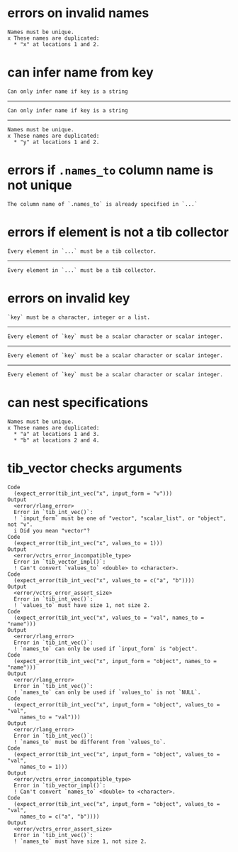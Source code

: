 # errors on invalid names

    Names must be unique.
    x These names are duplicated:
      * "x" at locations 1 and 2.

# can infer name from key

    Can only infer name if key is a string

---

    Can only infer name if key is a string

---

    Names must be unique.
    x These names are duplicated:
      * "y" at locations 1 and 2.

# errors if `.names_to` column name is not unique

    The column name of `.names_to` is already specified in `...`

# errors if element is not a tib collector

    Every element in `...` must be a tib collector.

---

    Every element in `...` must be a tib collector.

# errors on invalid key

    `key` must be a character, integer or a list.

---

    Every element of `key` must be a scalar character or scalar integer.

---

    Every element of `key` must be a scalar character or scalar integer.

---

    Every element of `key` must be a scalar character or scalar integer.

# can nest specifications

    Names must be unique.
    x These names are duplicated:
      * "a" at locations 1 and 3.
      * "b" at locations 2 and 4.

# tib_vector checks arguments

    Code
      (expect_error(tib_int_vec("x", input_form = "v")))
    Output
      <error/rlang_error>
      Error in `tib_int_vec()`:
      ! `input_form` must be one of "vector", "scalar_list", or "object", not "v".
      i Did you mean "vector"?
    Code
      (expect_error(tib_int_vec("x", values_to = 1)))
    Output
      <error/vctrs_error_incompatible_type>
      Error in `tib_vector_impl()`:
      ! Can't convert `values_to` <double> to <character>.
    Code
      (expect_error(tib_int_vec("x", values_to = c("a", "b"))))
    Output
      <error/vctrs_error_assert_size>
      Error in `tib_int_vec()`:
      ! `values_to` must have size 1, not size 2.
    Code
      (expect_error(tib_int_vec("x", values_to = "val", names_to = "name")))
    Output
      <error/rlang_error>
      Error in `tib_int_vec()`:
      ! `names_to` can only be used if `input_form` is "object".
    Code
      (expect_error(tib_int_vec("x", input_form = "object", names_to = "name")))
    Output
      <error/rlang_error>
      Error in `tib_int_vec()`:
      ! `names_to` can only be used if `values_to` is not `NULL`.
    Code
      (expect_error(tib_int_vec("x", input_form = "object", values_to = "val",
        names_to = "val")))
    Output
      <error/rlang_error>
      Error in `tib_int_vec()`:
      ! `names_to` must be different from `values_to`.
    Code
      (expect_error(tib_int_vec("x", input_form = "object", values_to = "val",
        names_to = 1)))
    Output
      <error/vctrs_error_incompatible_type>
      Error in `tib_vector_impl()`:
      ! Can't convert `names_to` <double> to <character>.
    Code
      (expect_error(tib_int_vec("x", input_form = "object", values_to = "val",
        names_to = c("a", "b"))))
    Output
      <error/vctrs_error_assert_size>
      Error in `tib_int_vec()`:
      ! `names_to` must have size 1, not size 2.

